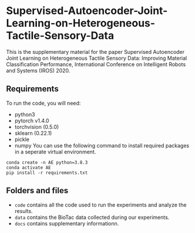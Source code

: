# Supervised-Autoencoder-Joint-Learning-on-Heterogeneous-Tactile-Sensory-Data

This is the supplementary material for the paper Supervised Autoencoder Joint Learning on Heterogeneous Tactile Sensory Data: Improving Material Classification Performance, International Conference on Intelligent Robots and Systems (IROS) 2020.

## Requirements
To run the code, you will need:
* python3
* pytorch v1.4.0
* torchvision (0.5.0)
* sklearn (0.22.1)
* pickle 
* numpy
You can use the following command to install required packages in a seperate virtual environment.
```
conda create -n AE python=3.8.3
conda activate AE
pip install -r requirements.txt
```

## Folders and files
* `code` contains all the code used to run the experiments and analyze the results.
* `data` contains the BioTac data collected during our experiments.
* `docs` contains supplementary informationn.
